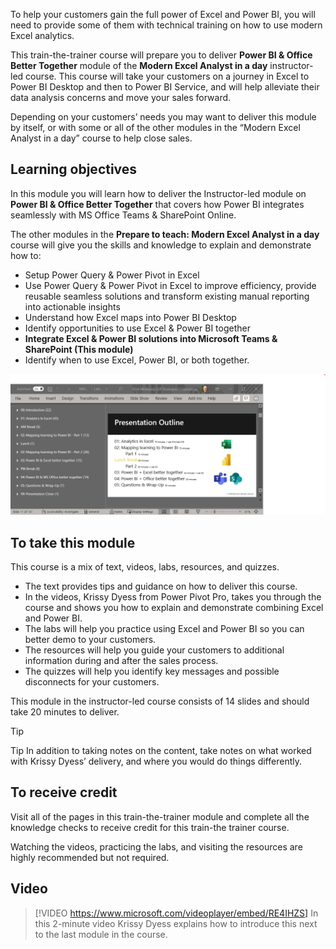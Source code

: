 To help your customers gain the full power of Excel and Power BI, you will need to provide some of them with technical training on how to use modern Excel analytics. 

This train-the-trainer course will prepare you to deliver **Power BI & Office Better Together** module of the **Modern Excel Analyst in a day** instructor-led course. This course will take your customers on a journey in Excel to Power BI Desktop and then to Power BI Service, and will help alleviate their data analysis concerns and move your sales forward.

Depending on your customers’ needs you may want to deliver this module by itself, or with some or all of the other modules in the “Modern Excel Analyst in a day” course to help close sales.


## Learning objectives
In this module you will learn how to deliver the Instructor-led module on **Power BI & Office Better Together** that covers how Power BI integrates seamlessly with MS Office Teams & SharePoint Online.


The other modules in the **Prepare to teach: Modern Excel Analyst in a day** course will give you the skills and knowledge to explain and demonstrate how to:
* Setup Power Query & Power Pivot in Excel
* Use Power Query & Power Pivot in Excel to improve efficiency, provide reusable seamless solutions and transform existing manual reporting into actionable insights
* Understand how Excel maps into Power BI Desktop
* Identify opportunities to use Excel & Power BI together
* **Integrate Excel & Power BI solutions into Microsoft Teams & SharePoint (This module)**
* Identify when to use Excel, Power BI, or both together.

![PowerPoint screenshot showing the number of slides per section and class schedule.](../media/slide-count.png)

## To take this module


This course is a mix of text, videos, labs, resources, and quizzes. 
- The text provides tips and guidance on how to deliver this course.
- In the videos, Krissy Dyess from Power Pivot Pro, takes you through the course and shows you how to explain and demonstrate combining Excel and Power BI.
- The labs will help you practice using Excel and Power BI so you can better demo to your customers.
- The resources will help you guide your customers to additional information during and after the sales process.
- The quizzes will help you identify key messages and possible disconnects for your customers.

This module in the instructor-led course consists of 14 slides and should take 20 minutes to deliver. 
> [!TIP]
> Tip In addition to taking notes on the content, take notes on what worked with Krissy Dyess’ delivery, and where you would do things differently. 



## To receive credit 
Visit all of the pages in this train-the-trainer module and complete all the knowledge checks to receive credit for this train-the trainer course.

Watching the videos, practicing the labs, and visiting the resources are highly recommended but not required. 


## Video
> [!VIDEO https://www.microsoft.com/videoplayer/embed/RE4IHZS] 
> In this 2-minute video Krissy Dyess explains how to introduce this next to the last module in the course.
